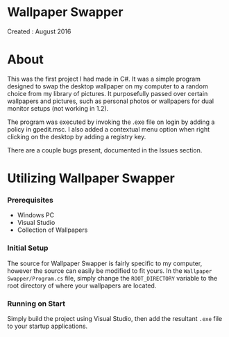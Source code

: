 # Wallpaper Swapper
Created : August 2016

# About
This was the first project I had made in C#. It was a simple program designed to swap the desktop wallpaper on my computer to a random choice from my library of pictures. It purposefully passed over certain wallpapers and pictures, such as personal photos or wallpapers for dual monitor setups (not working in 1.2). 

The program was executed by invoking the .exe file on login by adding a policy in gpedit.msc. I also added a contextual menu option when right clicking on the desktop by adding a registry key.

There are a couple bugs present, documented in the Issues section.

# Utilizing Wallpaper Swapper
### Prerequisites
* Windows PC
* Visual Studio
* Collection of Wallpapers
### Initial Setup
The source for Wallpaper Swapper is fairly specific to my computer, however the source can easily be modified to fit yours. In the `Wallpaper Swapper/Program.cs` file, simply change the `ROOT_DIRECTORY` variable to the root directory of where your wallpapers are located. 
### Running on Start
Simply build the project using Visual Studio, then add the resultant `.exe` file to your startup applications.
